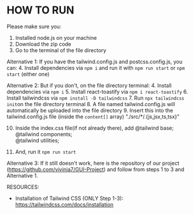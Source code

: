 # HOW TO RUN 

Please make sure you:

1. Installed node.js on your machine
2. Download the zip code
3. Go to the terminal of the file directory 

Alternative 1:
If you have the tailwind.config.js and postcss.config.js, you can:
4. Install dependencies via `npm i` and run it with `npm run start` or `npm start` (either one)

Alternative 2:
But if you don't, on the file directory terminal:
4. Install dependencies via `npm i`
5. Install react-toastify via `npm i react-toastify`
6. Install tailwindcss via `npm install -D tailwindcss`
7. Run `npx tailwindcss init`on the file directory terminal
8. A file named tailwind.config.js will automatically be uploaded into the file directory
9. Insert this into the tailwind.config.js file  (inside the `content[]` array)
      "./src/*/.{js,jsx,ts,tsx}"
      
10. Inside the index.css file(if not already there), add
      @tailwind base;      
      @tailwind components;    
      @tailwind utilities;

11. And, run it `npm run start`

Alternative 3:
If it still doesn't work, here is the repository of our project (https://github.com/vivinia7/GUI-Project) and follow from steps 1 to 3 and Alternative 1. 

RESOURCES:
- Installation of Tailwind CSS (ONLY Step 1-3): https://tailwindcss.com/docs/installation
